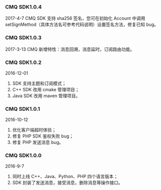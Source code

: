 
### CMQ SDK1.0.4
2017-4-7
CMQ SDK 支持 sha256 签名，您可在初始化 Account 中调用 setSignMethod（具体方法名可参考代码说明）设置签名方法，修复已知 bug。

### CMQ SDK1.0.3
2017-3-13
CMQ 新增特性：消息回溯，消息延时，订阅路由功能。

### CMQ SDK1.0.2
2016-12-01
1. SDK 支持主题和订阅模式；
2. C++ SDK 改用 cmake 管理项目；
3. Java SDK 改用 maven 管理项目。

###   CMQ SDK1.0.1 
2016-10-12
1. 优化客户端超时体验；
2. 修复 PHP SDK 鉴权失败 bug；
3. 修复 PHP 发送消息 bug。

### CMQ SDK1.0.0 
2016-9-7
1. 同时上线 C++、Java、Python、PHP 四个语言版本；
2. SDK 封装了发送消息，接受消息，删除消息等操作接口。


